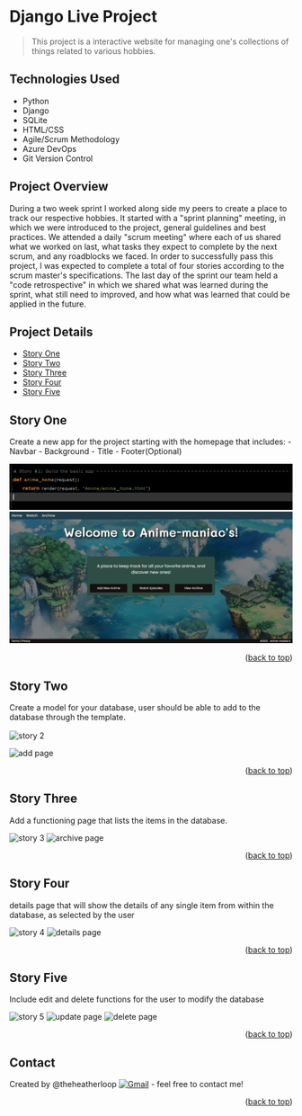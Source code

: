 # Django Live Project

> This project is a interactive website for managing one's collections of things related to various hobbies.

## Technologies Used

- Python
- Django  
- SQLite
- HTML/CSS
- Agile/Scrum Methodology
- Azure DevOps
- Git Version Control

## Project Overview

During a two week sprint I worked along side my peers to create a place to track our respective hobbies. It started with a "sprint planning" meeting, in which we were introduced to the project, general guidelines and best practices. We attended a daily "scrum meeting" where each of us shared what we worked on last, what tasks they expect to complete by the next scrum, and any roadblocks we faced. In order to  successfully pass this project, I was expected to complete a total of four stories according to the scrum master's specifications. The last day of the sprint our team held a "code retrospective" in which we shared what was learned during the sprint, what still need to improved, and how what was learned that could be applied in the future.

## Project Details

- [Story One](#story-one)
- [Story Two](#story-two)
- [Story Three](#story-three)
- [Story Four](#story-four)
- [Story Five](#story-five)

## Story One
Create a new app for the project starting with the homepage that includes:
	- Navbar
	- Background
	- Title
	- Footer(Optional)

![story 1](images/story1.PNG)
![add page](images/home.PNG)

<p align="right">(<a href="#readme-top">back to top</a>)</p>

## Story Two
Create a model for your database, user should be able to add to the database through the template. 

<img align="center" src="/images/story2.PNG" alt="story 2">


![add page](/images/add.PNG)

<p align="right">(<a href="#readme-top">back to top</a>)</p>

## Story Three
Add a functioning page that lists the items in the database.

![story 3](/images/story3.PNG)
![archive page](/images/archive.PNG)

<p align="right">(<a href="#readme-top">back to top</a>)</p>

## Story Four
details page that will show the details of any single item from within the database, as selected by the user

![story 4](/images/story4.PNG)
![details page](/images/details.PNG)

<p align="right">(<a href="#readme-top">back to top</a>)</p>

## Story Five
Include edit and delete functions for the user to modify the database

![story 5](/images/story5.PNG)
![update page](/images/update.PNG)
![delete page](/images/delete.PNG)

<p align="right">(<a href="#readme-top">back to top</a>)</p>

## Contact

Created by @theheatherloop <a href="mailto:theheatherloop@gmail.com"><img img src="https://img.shields.io/badge/gmail-%23EA4335.svg?style=plastic&logo=gmail&logoColor=white" alt="Gmail"/></a> - feel free to contact me!

<p align="right">(<a href="#readme-top">back to top</a>)</p>

